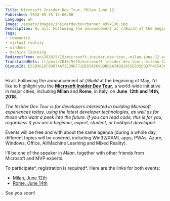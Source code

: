 ```yaml
---
Title: Microsoft Insider Dev Tour, Milan June 12
Published: 2018-05-15 12:00:00
Language: en
Image: /assets/images/insiderdevtourbanner_499x130.jpg
Description: Hi all. Following the announcement at //Build at the beginning of May, I'd like to highlight you the Microsoft Insider Dev Tour , a world-wide initiative in major cities, including Milan and Rome , in Italy, on June 12th and 14th, 2018 .
Tags:
- community
- virtual reality
- windows
- machine learning
RedirectFrom: en/2018/5/15/microsoft-insider-dev-tour,-milan-june-12.aspx
TranslatedRefs: it/post/2018/5/15/microsoft-insider-dev-tour,-milano-12-giugno.md
DisqusId: E55B361DF8087AA73E39DF71DE65A5690DBC6A7A091955EB35D0D7F4C543AF47
---
```

Hi all. Following the announcement *at //Build* at the beginning of May, I'd like to highlight you the **<a href="https://insiderdevtour.com/" target="_blank">Microsoft Insider Dev Tour</a>**, a world-wide initiative in major cities, including **Milan** and **Rome**, in Italy, on **June  12th and 14th, 2018**.

*The Insider Dev Tour is for developers interested in building Microsoft experiences today, using the latest developer technologies, as well as for those who want a peek into the future. If you can read code, this is for you, regardless if you are a beginner, expert, student, or hobbyist developer!*

Events will be free and with about the same agenda (during a whole day, different topics will be covered, including Win32/XAML apps, PWAs, Azure, Windows, Office, AI/Machine Learning and Mixed Reality).

I'll be one of the speaker in *Milan*, together with other friends from Microsoft and MVP experts. 

To participate*, registration is required*. Here are the links for both events:

*   <a href="https://insiderdevtour.com/Milan" target="_blank">Milan, June 12th</a>
*   <a href="https://insiderdevtour.com/Rome" target="_blank">Rome,
June 14th</a>

See you soon!
